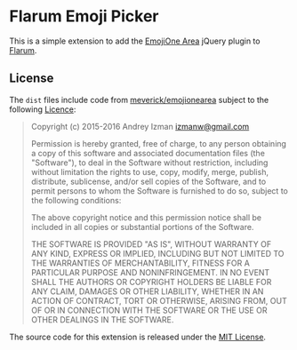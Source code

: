 # Flarum Emoji Picker

This is a simple extension to add the [EmojiOne Area](https://github.com/mervick/emojionearea) jQuery plugin to [Flarum](https://github.com/flarum).

## License

The `dist` files include code from [meverick/emojionearea](https://github.com/mervick/emojionearea) subject to the following [Licence](https://github.com/mervick/emojionearea/blob/master/LICENSE):

> Copyright (c) 2015-2016 Andrey Izman <izmanw@gmail.com>
>
> Permission is hereby granted, free of charge, to any person obtaining
> a copy of this software and associated documentation files (the
> "Software"), to deal in the Software without restriction, including
> without limitation the rights to use, copy, modify, merge, publish,
> distribute, sublicense, and/or sell copies of the Software, and to
> permit persons to whom the Software is furnished to do so, subject to
> the following conditions:
>
> The above copyright notice and this permission notice shall be
> included in all copies or substantial portions of the Software.
>
> THE SOFTWARE IS PROVIDED "AS IS", WITHOUT WARRANTY OF ANY KIND,
> EXPRESS OR IMPLIED, INCLUDING BUT NOT LIMITED TO THE WARRANTIES OF
> MERCHANTABILITY, FITNESS FOR A PARTICULAR PURPOSE AND
> NONINFRINGEMENT. IN NO EVENT SHALL THE AUTHORS OR COPYRIGHT HOLDERS BE
> LIABLE FOR ANY CLAIM, DAMAGES OR OTHER LIABILITY, WHETHER IN AN ACTION
> OF CONTRACT, TORT OR OTHERWISE, ARISING FROM, OUT OF OR IN CONNECTION
> WITH THE SOFTWARE OR THE USE OR OTHER DEALINGS IN THE SOFTWARE.

The source code for this extension is released under the [MIT License](LICENSE.txt).
